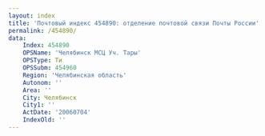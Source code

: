 ```yaml
---
layout: index
title: 'Почтовый индекс 454890: отделение почтовой связи Почты России'
permalink: /454890/
data:
    Index: 454890
    OPSName: 'Челябинск МСЦ Уч. Тары'
    OPSType: Ти
    OPSSubm: 454960
    Region: 'Челябинская область'
    Autonom: ''
    Area: ''
    City: Челябинск
    City1: ''
    ActDate: '20060704'
    IndexOld: ''
---
```

